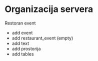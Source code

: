 # Organizacija servera

Restoran event
- add event
- add restaurant_event (empty)
- add text
- add prostorija
- add tables